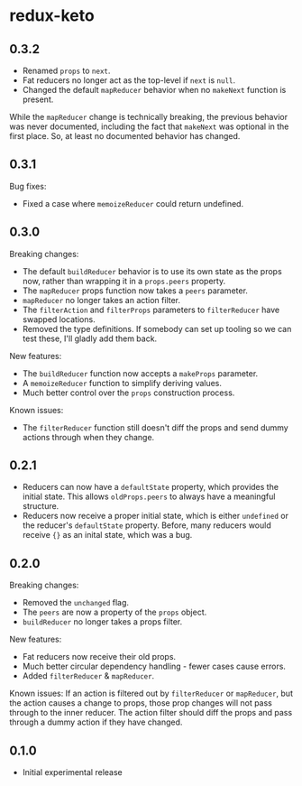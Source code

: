 # redux-keto

## 0.3.2

* Renamed `props` to `next`.
* Fat reducers no longer act as the top-level if `next` is `null`.
* Changed the default `mapReducer` behavior when no `makeNext` function is present.

While the `mapReducer` change is technically breaking, the previous behavior was never documented, including the fact that `makeNext` was optional in the first place. So, at least no documented behavior has changed.

## 0.3.1

Bug fixes:
* Fixed a case where `memoizeReducer` could return undefined.

## 0.3.0

Breaking changes:
* The default `buildReducer` behavior is to use its own state as the props now, rather than wrapping it in a `props.peers` property.
* The `mapReducer` props function now takes a `peers` parameter.
* `mapReducer` no longer takes an action filter.
* The `filterAction` and `filterProps` parameters to `filterReducer` have swapped locations.
* Removed the type definitions. If somebody can set up tooling so we can test these, I'll gladly add them back.

New features:
* The `buildReducer` function now accepts a `makeProps` parameter.
* A `memoizeReducer` function to simplify deriving values.
* Much better control over the `props` construction process.

Known issues:
* The `filterReducer` function still doesn't diff the props and send dummy actions through when they change.

## 0.2.1

* Reducers can now have a `defaultState` property, which provides the initial state. This allows `oldProps.peers` to always have a meaningful structure.
* Reducers now receive a proper initial state, which is either `undefined` or the reducer's `defaultState` property. Before, many reducers would receive `{}` as an inital state, which was a bug.

## 0.2.0

Breaking changes:
* Removed the `unchanged` flag.
* The `peers` are now a property of the `props` object.
* `buildReducer` no longer takes a props filter.

New features:
* Fat reducers now receive their old props.
* Much better circular dependency handling - fewer cases cause errors.
* Added `filterReducer` & `mapReducer`.

Known issues:
If an action is filtered out by `filterReducer` or `mapReducer`, but the action causes a change to props, those prop changes will not pass through to the inner reducer. The action filter should diff the props and pass through a dummy action if they have changed.

## 0.1.0

* Initial experimental release
